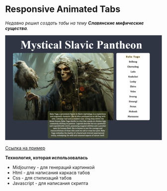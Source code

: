 # Responsive Animated Tabs

_Недавно решил создать табы на тему **Cлавянские мифические существа**._

![Tabs](tabs.jpg)

[Ссылка на пример](https://rudkevich.github.io/Mystical_Tabs/)


**Технология, которая использовалась**
* Midjourney - для генераций картинкой
* Html - для написания каркасв табов
* Css - для стилизаций табов
* Javascript - для написания скрипта

